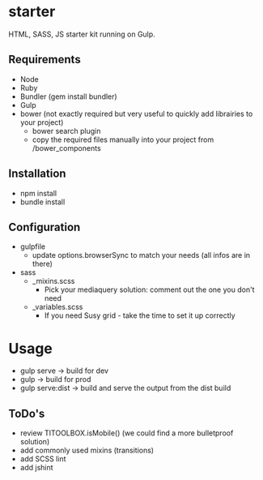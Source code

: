 starter
=======

HTML, SASS, JS starter kit running on Gulp.

## Requirements
 - Node
 - Ruby
 - Bundler (gem install bundler)
 - Gulp
 - bower (not exactly required but very useful to quickly add librairies to your project)
	- bower search plugin
	- copy the required files manually into your project from /bower_components

## Installation
- npm install
- bundle install

## Configuration
- gulpfile
	- update options.browserSync to match your needs (all infos are in there)
- sass
	- _mixins.scss
		- Pick your mediaquery solution: comment out the one you don't need
	- _variables.scss
		- If you need Susy grid - take the time to set it up correctly

# Usage
- gulp serve 				-> build for dev
- gulp 					-> build for prod
- gulp serve:dist 			-> build and serve the output from the dist build

## ToDo's
- review TITOOLBOX.isMobile() (we could find a more bulletproof solution)
- add commonly used mixins (transitions)
- add SCSS lint
- add jshint
